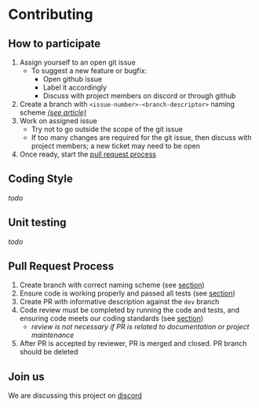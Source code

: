 # Contributing


## How to participate
1. Assign yourself to an open git issue
    * To suggest a new feature or bugfix:
      *  Open github issue
      *  Label it accordingly
      *  Discuss with project members on discord or through github 
2. Create a branch with `<issue-number>-<branch-descriptor>` naming scheme [ *(see article)*](https://deepsource.io/blog/git-branch-naming-conventions/)
3. Work on assigned issue
    * Try not to go outside the scope of the git issue
    * If too many changes are required for the git issue, then discuss with project members; a new ticket may need to be open
4. Once ready, start the [pull request process](#pull-request=process)

## Coding Style
*todo*

## Unit testing
*todo*

## Pull Request Process
1. Create branch with correct naming scheme (see [section](#how-to-participate))
2. Ensure code is working properly and passed all tests (see [section](#unit-testing))
3. Create PR with informative description against the `dev` branch
4. Code review must be completed by running the code and tests, and ensuring code meets our coding standards (see [section](#coding-style))   
    * *review is not necessary if PR is related to documentation or project maintenance*
5. After PR is accepted by reviewer, PR is merged and closed. PR branch should be deleted

## Join us

We are discussing this project on [discord](https://discord.gg/UbryCeN3U8)

